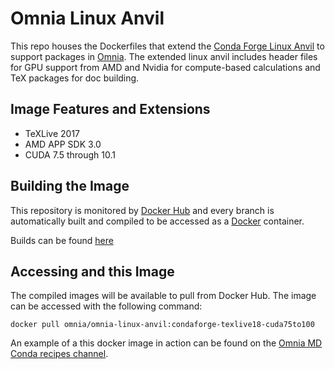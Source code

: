# Omnia Linux Anvil

This repo houses the Dockerfiles that extend the
[Conda Forge Linux Anvil](https://github.com/conda-forge/docker-images) to support packages in
[Omnia](http://www.omnia.md/). The extended linux anvil includes header files for GPU support from AMD and Nvidia for
compute-based calculations and TeX packages for doc building.

## Image Features and Extensions

* TeXLive 2017
* AMD APP SDK 3.0
* CUDA 7.5 through 10.1

## Building the Image

This repository is monitored by [Docker Hub](https://hub.docker.com/) and every branch is automatically built
and compiled to be accessed as a [Docker](https://www.docker.com/) container.

Builds can be found [here](https://hub.docker.com/r/omnia/omnia-linux-anvil/)

## Accessing and this Image

The compiled images will be available to pull from Docker Hub. The image can be accessed with the following command:

`docker pull omnia/omnia-linux-anvil:condaforge-texlive18-cuda75to100`

An example of a this docker image in action can be found on the
[Omnia MD Conda recipes channel](https://github.com/omnia-md/conda-recipes).
